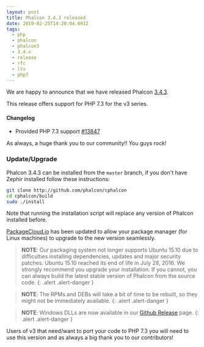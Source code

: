 ```yaml
---
layout: post
title: Phalcon 3.4.3 released
date: 2019-02-25T14:20:04.691Z
tags:
  - php
  - phalcon
  - phalcon3
  - 3.4.x
  - release
  - rfc
  - lts
  - php7
---
```

We are happy to announce that we have released Phalcon [3.4.3](https://github.com/phalcon/cphalcon/releases/tag/v3.4.3). 

This release offers support for PHP 7.3 for the v3 series.

<!--more-->
#### Changelog

- Provided PHP 7.3 support [#13847](https://github.com/phalcon/cphalcon/issues/13847)

As always, a huge thank you to our community!! You guys rock!

### Update/Upgrade
Phalcon 3.4.3 can be installed from the `master` branch, if you don't have Zephir installed follow these instructions:

```sh
git clone http://github.com/phalcon/cphalcon
cd cphalcon/build
sudo ./install
```

Note that running the installation script will replace any version of Phalcon installed before.

[PackageCloud.io](https://packagecloud.io/phalcon/stable) has been updated to allow your package manager (for Linux machines) to upgrade to the new version seamlessly.

> **NOTE**: Our packaging system not longer supports Ubuntu 15.10 due to difficulties installing dependencies, updates and major security patches. Ubuntu 15.10 reached its end of life in July 28, 2016. We strongly recommend you upgrade your installation. If you cannot, you can always build the latest stable version of Phalcon from the source code.
{: .alert .alert-danger }

> **NOTE**: The RPMs and DEBs will take a bit of time to be rebuilt, so they might not be immediately available.
{: .alert .alert-danger }

> **NOTE**: Windows DLLs are now available in our <a href="https://github.com/phalcon/cphalcon/releases/tag/v3.4.3">Github Release</a> page.
{: .alert .alert-danger }


Users of v3 that need/want to port your code to PHP 7.3 you will need to use this version and as always a big thank you to our contributors!
